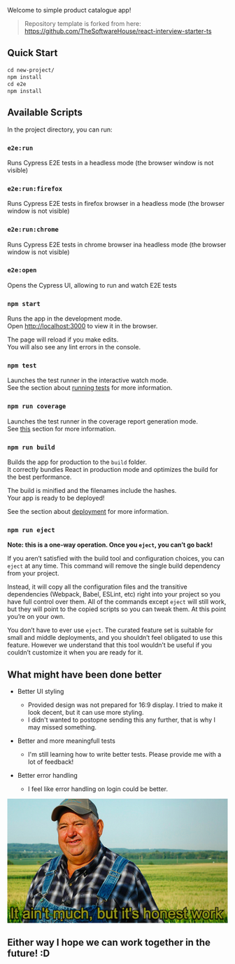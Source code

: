 Welcome to simple product catalogue app!

> Repository template is forked from here:
> https://github.com/TheSoftwareHouse/react-interview-starter-ts

## Quick Start

```
cd new-project/
npm install
cd e2e
npm install
```

## Available Scripts

In the project directory, you can run:

### `e2e:run`

Runs Cypress E2E tests in a headless mode (the browser window is not visible)

### `e2e:run:firefox`

Runs Cypress E2E tests in firefox browser in a headless mode (the browser window is not visible)

### `e2e:run:chrome`

Runs Cypress E2E tests in chrome browser ina headless mode (the browser window is not visible)

### `e2e:open`

Opens the Cypress UI, allowing to run and watch E2E tests

### `npm start`

Runs the app in the development mode.<br />
Open [http://localhost:3000](http://localhost:3000) to view it in the browser.

The page will reload if you make edits.<br />
You will also see any lint errors in the console.

### `npm test`

Launches the test runner in the interactive watch mode.<br />
See the section about [running tests](https://facebook.github.io/create-react-app/docs/running-tests) for more information.

### `npm run coverage`

Launches the test runner in the coverage report generation mode.<br />
See [this](https://create-react-app.dev/docs/running-tests/#coverage-reporting) section for more information.

### `npm run build`

Builds the app for production to the `build` folder.<br />
It correctly bundles React in production mode and optimizes the build for the best performance.

The build is minified and the filenames include the hashes.<br />
Your app is ready to be deployed!

See the section about [deployment](https://facebook.github.io/create-react-app/docs/deployment) for more information.

### `npm run eject`

**Note: this is a one-way operation. Once you `eject`, you can’t go back!**

If you aren’t satisfied with the build tool and configuration choices, you can `eject` at any time. This command will remove the single build dependency from your project.

Instead, it will copy all the configuration files and the transitive dependencies (Webpack, Babel, ESLint, etc) right into your project so you have full control over them. All of the commands except `eject` will still work, but they will point to the copied scripts so you can tweak them. At this point you’re on your own.

You don’t have to ever use `eject`. The curated feature set is suitable for small and middle deployments, and you shouldn’t feel obligated to use this feature. However we understand that this tool wouldn’t be useful if you couldn’t customize it when you are ready for it.

## What might have been done better

- Better UI styling

  - Provided design was not prepared for 16:9 display. I tried to make it look decent, but it can use more styling.
  - I didn't wanted to postopne sending this any further, that is why I may missed something.

- Better and more meaningfull tests

  - I'm still learning how to write better tests. Please provide me with a lot of feedback!

- Better error handling
  - I feel like error handling on login could be better.

![This is an image](/src/assets/honest_work.jpg)

## Either way I hope we can work together in the future! :D
